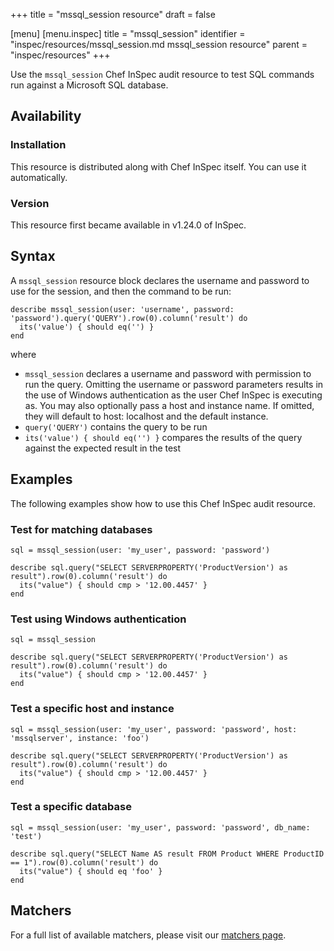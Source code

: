 +++
title = "mssql_session resource"
draft = false

[menu]
  [menu.inspec]
    title = "mssql_session"
    identifier = "inspec/resources/mssql_session.md mssql_session resource"
    parent = "inspec/resources"
+++


Use the `mssql_session` Chef InSpec audit resource to test SQL commands run against a Microsoft SQL database.


## Availability

### Installation

This resource is distributed along with Chef InSpec itself. You can use it automatically.

### Version

This resource first became available in v1.24.0 of InSpec.

## Syntax

A `mssql_session` resource block declares the username and password to use for the session, and then the command to be run:

    describe mssql_session(user: 'username', password: 'password').query('QUERY').row(0).column('result') do
      its('value') { should eq('') }
    end

where

* `mssql_session` declares a username and password with permission to run the query.  Omitting the username or password parameters results in the use of Windows authentication as the user Chef InSpec is executing as.  You may also optionally pass a host and instance name.  If omitted, they will default to host: localhost and the default instance.
* `query('QUERY')` contains the query to be run
* `its('value') { should eq('') }` compares the results of the query against the expected result in the test


## Examples

The following examples show how to use this Chef InSpec audit resource.

### Test for matching databases

    sql = mssql_session(user: 'my_user', password: 'password')

    describe sql.query("SELECT SERVERPROPERTY('ProductVersion') as result").row(0).column('result') do
      its("value") { should cmp > '12.00.4457' }
    end

### Test using Windows authentication

    sql = mssql_session

    describe sql.query("SELECT SERVERPROPERTY('ProductVersion') as result").row(0).column('result') do
      its("value") { should cmp > '12.00.4457' }
    end

### Test a specific host and instance

    sql = mssql_session(user: 'my_user', password: 'password', host: 'mssqlserver', instance: 'foo')

    describe sql.query("SELECT SERVERPROPERTY('ProductVersion') as result").row(0).column('result') do
      its("value") { should cmp > '12.00.4457' }
    end
  
### Test a specific database

    sql = mssql_session(user: 'my_user', password: 'password', db_name: 'test')

    describe sql.query("SELECT Name AS result FROM Product WHERE ProductID == 1").row(0).column('result') do
      its("value") { should eq 'foo' }
    end


## Matchers

For a full list of available matchers, please visit our [matchers page](https://www.inspec.io/docs/reference/matchers/).
